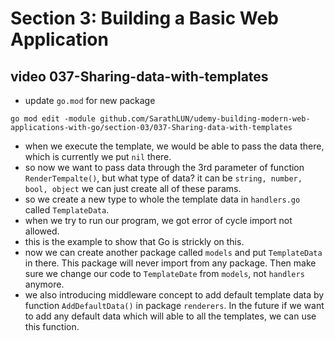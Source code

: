 # Section 3: Building a Basic Web Application

## video 037-Sharing-data-with-templates

- update `go.mod` for new package

```shell
go mod edit -module github.com/SarathLUN/udemy-building-modern-web-applications-with-go/section-03/037-Sharing-data-with-templates
```

- when we execute the template, we would be able to pass the data there, which is currently we put `nil` there.
- so now we want to pass data through the 3rd parameter of function `RenderTempalte()`, but what type of data? it can be `string, number, bool, object` we can just create all of these params.
- so we create a new type to whole the template data in `handlers.go` called `TemplateData`.
- when we try to run our program, we got error of cycle import not allowed.
- this is the example to show that Go is strickly on this.
- now we can create another package called `models` and put `TemplateData` in there. This package will never import from any package. Then make sure we change our code to `TemplateDate` from `models`, not `handlers` anymore.
- we also introducing middleware concept to add default template data by function `AddDefaultData()` in package `renderers`. In the future if we want to add any default data which will able to all the templates, we can use this function.
